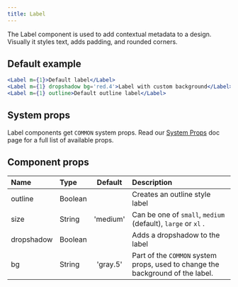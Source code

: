 ```yaml
---
title: Label
---
```


The Label component is used to add contextual metadata to a design. Visually it styles text, adds padding, and rounded corners.

## Default example

```jsx live
<Label m={1}>Default label</Label>
<Label m={1} dropshadow bg='red.4'>Label with custom background</Label>
<Label m={1} outline>Default outline label</Label>
```

## System props

Label components get `COMMON` system props. Read our [System Props](/system-props) doc page for a full list of available props.

## Component props

| Name | Type | Default | Description |
| :- | :- | :-: | :- |
| outline | Boolean | | Creates an outline style label |
| size | String | 'medium' | Can be one of `small`, `medium` (default), `large` or `xl` .
| dropshadow | Boolean | | Adds a dropshadow to the label |
| bg | String | 'gray.5' | Part of the `COMMON` system props, used to change the background of the label.

